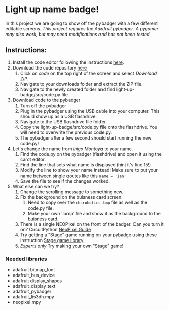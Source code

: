 # Light up name badge!

In this project we are going to show off the pybadger with a few different editable screens.
*This project requires the Adafruit pybadger. A pygamer may also work, but may need modifications and has not been tested.*

## Instructions:

1. Install the code editor following the instructions [here](README.md).
2. Download the code repository [here](https://github.com/Team997Coders/wearable-workshop)
    1. Click on *code* on the top right of the screen and select *Download ZIP*.
    2. Navigate to your downloads folder and extract the ZIP file.
    3. Navigate to the newly created folder and find light-up-badge/src/code.py file.
3. Download code to the pybadger
    1. Turn off the pybadger
    2. Plug in the pybadger using the USB cable into your computer. This should show up as a USB flashdrive.
    3. Navigate to the USB flashdrive file folder.
    3. Copy the light-up-badge/src/code.py file onto the flashdrive. You will need to overwrite the previous code.py.
    4. The pybadger after a few second should start running the new code.py!
4. Let's change the name from *Inigo Montoya* to your name.
    1. Find the code.py on the pybadger (flashdrive) and open it using the carot editor.
    2. Find the line that sets what name is displayed (hint it's line 15!)
    3. Modify the line to show your name instead! Make sure to put your name between single qoutes like this ```name = 'Ian'```
    4. Save the file to see if the changes worked.
5. What else can we try?
    1. Change the scrolling message to something new.
    2. Fix the background on the buisness card screen.
        1. Need to copy over the ```chsrobotics.bmp``` file as well as the code.py file.
        2. Make your own '.bmp' file and show it as the background to the buisness card.
    3. There is a single NEOPixel on the front of the badger. Can you turn it on? CircuitPython [NeoPixel Guide](https://learn.adafruit.com/circuitpython-essentials/circuitpython-neopixel)
    4. Try getting a "Stage" game running on your pybadge using these instruction [Stage game library](https://learn.adafruit.com/circuitpython-stage-game-library/overview)
    5. *Experts only* Try making your own "Stage" game!

### Needed libraries

* adafruit bitmap_font
* adafruit_bus_device
* adafruit display_shapes
* adafruit_display_text
* adafruit_pybadger
* adafruit_lis3dh.mpy
* neopixel.mpy

